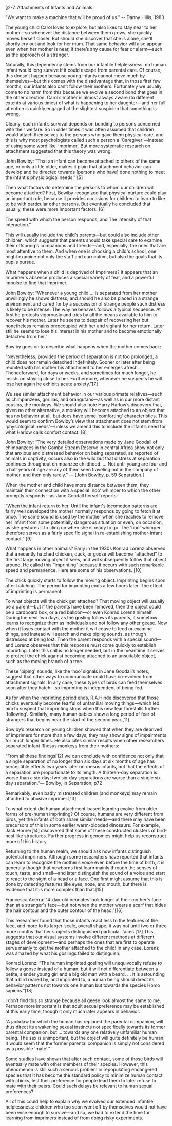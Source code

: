 §2-7. Attachments of Infants and Animals

"We want to make a machine that will be proud of us." -- Danny Hillis, 1983

The young child Carol loves to explore, but also likes to stay near to her mother—so whenever the distance between them grows, she quickly moves herself closer. But should she discover that she is alone, she'll shortly cry out and look for her mum. That same behavior will also appear even when her mother is near, if there’s any cause for fear or alarm—such as the approach of a stranger.

Naturally, this dependency stems from our infantile helplessness: no human infant would long survive if it could escape from parental care. Of course, this doesn’t happen because young infants cannot move much by themselves—but this comes with the disadvantage that, in those first few months, our infants also can’t follow their mothers. Fortunately we usually come to no harm from this because we evolve a second bond that goes in the other direction: Carol’s mother is almost always aware (to different extents at various times) of what is happening to her daughter—and her full attention is quickly engaged at the slightest suspicion that something is wrong.

Clearly, each infant’s survival depends on bonding to persons concerned with their welfare. So in older times it was often assumed that children would attach themselves to the persons who gave them physical care, and this is why most psychologists called such a person a 'Caregiver'—instead of using some word like ‘Imprimer’. But more systematic research on attachment suggested that this theory was wrong:

John Bowlby: “That an infant can become attached to others of the same age, or only a little older, makes it plain that attachment behavior can develop and be directed towards [persons who have] done nothing to meet the infant's physiological needs.” [5]

Then what factors do determine the persons to whom our children will become attached? First, Bowlby recognized that physical nurture could play an important role, because it provides occasions for children to learn to like to be with particular other persons. But eventually he concluded that usually, these were more important factors: [6]

The speed with which the person responds, and
The intensity of that interaction.”

This will usually include the child’s parents—but could also include other children, which suggests that parents should take special care to examine their offspring's companions and friends—and, especially, the ones that are most attentive to them. And when one is choosing a child's school, one might examine not only the staff and curriculum, but also the goals that its pupils pursue.

What happens when a child is deprived of Imprimers? It appears that an Imprimer's absence produces a special variety of fear, and a powerful impulse to find that Imprimer.

John Bowlby: “Whenever a young child … is separated from her mother unwillingly he shows distress; and should he also be placed in a strange environment and cared for by a succession of strange people such distress is likely to be intense. The way he behaves follows a typical sequence. At first he protests vigorously and tries by all the means available to him to recover his mother. Later he seems to despair of recovering her but nonetheless remains preoccupied with her and vigilant for her return. Later still he seems to lose his interest in his mother and to become emotionally detached from her.”

Bowlby goes on to describe what happens when the mother comes back:

“Nevertheless, provided the period of separation is not too prolonged, a child does not remain detached indefinitely. Sooner or later after being reunited with his mother his attachment to her emerges afresh. Thenceforward, for days or weeks, and sometimes for much longer, he insists on staying close to her. Furthermore, whenever he suspects he will lose her again he exhibits acute anxiety.”[7]

We see similar attachment behavior in our various primate relatives—such as chimpanzees, gorillas, and orangutans—as well as in our more distant cousins, the monkeys. We should also note Harry Harlow’s discovery that, given no other alternative, a monkey will become attached to an object that has no behavior at all, but does have some 'comforting' characteristics. This would seem to confirm Bowlby’s view that attachment does not stem from ‘physiological needs’—unless we amend this to include the infant’s need for what Harlow calls comfort contact. [8]

John Bowlby: “The very detailed observations made by Jane Goodall of chimpanzees in the Gombe Stream Reserve in central Africa show not only that anxious and distressed behavior on being separated, as reported of animals in captivity, occurs also in the wild but that distress at separation continues throughout chimpanzee childhood. … Not until young are four and a half years of age are any of them seen traveling not in the company of mother, and then only rarely.” — [John Bowlby, p. 59 Separation.]

When the mother and child have more distance between them, they maintain their connection with a special 'hoo’ whimper to which the other promptly responds—as Jane Goodall herself reports:

“When the infant return to her. Until the infant's locomotion patterns are fairly well developed the mother normally responds by going to fetch it at once. The same sound is used by the mother when she reaches to remove her infant from some potentially dangerous situation or even, on occasion, as she gestures it to cling on when she is ready to go. The 'hoo' whimper therefore serves as a fairly specific signal in re-establishing mother-infant contact.” [9]

What happens in other animals? Early in the 1930s Konrad Lorenz observed that a recently hatched chicken, duck, or goose will become “attached” to the first large moving object it sees, and will subsequently follow that object around. He called this “imprinting” because it occurs with such remarkable speed and permanence. Here are some of his observations. [10]

The chick quickly starts to follow the moving object.
Imprinting begins soon after hatching.
The period for imprinting ends a few hours later.
The effect of imprinting is permanent.

To what objects will the chick get attached? That moving object will usually be a parent—but if the parents have been removed, then the object could be a cardboard box, or a red balloon—or even Konrad Lorenz himself. During the next two days, as the gosling follows its parents, it somehow learns to recognize them as individuals and not follow any other geese. Now when it loses contact with the mother it will cease to feed or examine things, and instead will search and make piping sounds, as though distressed at being lost. Then the parent responds with a special sound—and Lorenz observes that this response must come quickly to establish imprinting. Later this call is no longer needed, but in the meantime it serves to protect the chick against becoming attached to an unsuitable object, such as the moving branch of a tree.

These 'piping' sounds, like the ‘hoo’ signals in Jane Goodall’s notes, suggest that other ways to communicate could have co-evolved from attachment signals. In any case, these types of birds can feed themselves soon after they hatch—so imprinting is independent of being fed.

As for when the imprinting period ends, R.A.Hinde discovered that those chicks eventually become fearful of unfamiliar moving things—which led him to suspect that imprinting stops when this new fear forestalls further 'following'. Similarly, many human babies show a long period of fear of strangers that begins near the start of the second year.[11]

Bowlby’s research on young children showed that when they are deprived of imprimers for more than a few days, they may show signs of impairments for much longer times. He also cites similar results when other researchers separated infant Rhesus monkeys from their mothers:

“From all these findings[12] we can conclude with confidence not only that a single separation of no longer than six days at six months of age has perceptible effects two years later on rhesus infants, but that the effects of a separation are proportionate to its length. A thirteen-day separation is worse than a six-day; two six-day separations are worse than a single six-day separation.”— Bowlby, in Separation, p72

Remarkably, even badly mistreated children (and monkeys) may remain attached to abusive imprimer.[13]

To what extent did human attachment-based learning evolve from older forms of pre-human imprinting? Of course, humans are very different from birds, yet the infants of both share similar needs—and there may have been precursors of this in some earlier warm-blooded dinosaurs. For example, Jack Horner[14] discovered that some of these constructed clusters of bird-nest like structures. Further progress in genomics might help us reconstruct more of this history.

Returning to the human realm, we should ask how infants distinguish potential imprimers. Although some researchers have reported that infants can learn to recognize the mother’s voice even before the time of birth, it is generally though that newborns first learn mainly through the senses of touch, taste, and smell—and later distinguish the sound of a voice and start to react to the sight of a head or a face. One first might assume that this is done by detecting features like eyes, nose, and mouth, but there is evidence that it is more complex than that.[15]

Francesca Acerra: "4-day-old neonates look longer at their mother's face than at a stranger's face—but not when the mother wears a scarf that hides the hair contour and the outer contour of the head.”[16]

This researcher found that those infants react less to the features of the face, and more to its larger-scale, overall shape; it was not until two or three more months that her subjects distinguished particular faces.[17] This suggests that our visual systems involve different methods at different stages of development—and perhaps the ones that are first to operate serve mainly to get the mother attached to the child! In any case, Lorenz was amazed by what his goslings failed to distinguish:

Konrad Lorenz: “The human imprinted gosling will unequivocally refuse to follow a goose instead of a human, but it will not differentiate between a petite, slender young girl and a big old man with a beard. … It is astounding that a bird reared by, and imprinted to, a human being should direct its behavior patterns not towards one human but towards the species Homo sapiens.”[18]

I don’t find this so strange because all geese look almost the same to me. Perhaps more important is that adult sexual preference may be established at this early time, though it only much later appears in behavior.

“A jackdaw for which the human has replaced the parental companion, will thus direct its awakening sexual instincts not specifically towards its former parental companion, but … towards any one relatively unfamiliar human being. The sex is unimportant, but the object will quite definitely be human. It would seem that the former parental companion is simply not considered as a possible 'mate'.”

Some studies have shown that after such contact, some of those birds will eventually mate with other members of their species. However, this phenomenon is still such a serious problem in repopulating endangered species that it has become the standard policy to minimize human contact with chicks, lest their preference for people lead them to later refuse to mate with their peers. Could such delays be relevant to human sexual preferences?

All of this could help to explain why we evolved our extended infantile helplessness: children who too soon went off by themselves would not have been wise enough to survive—and so, we had to extend the time for learning from imprimers instead of from doing risky experiments.
